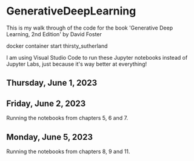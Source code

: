 # GenerativeDeepLearning

This is my walk through of the code for the book 'Generative Deep Learning, 2nd Edition' by David Foster

docker container start thirsty_sutherland

I am using Visual Studio Code to run these Jupyter notebooks instead of Jupyter Labs, just because it's way better at everything!

## Thursday, June 1, 2023

## Friday, June 2, 2023

Running the notebooks from chapters 5, 6 and 7.

## Monday, June 5, 2023

Running the notebooks from chapters 8, 9 and 11.
